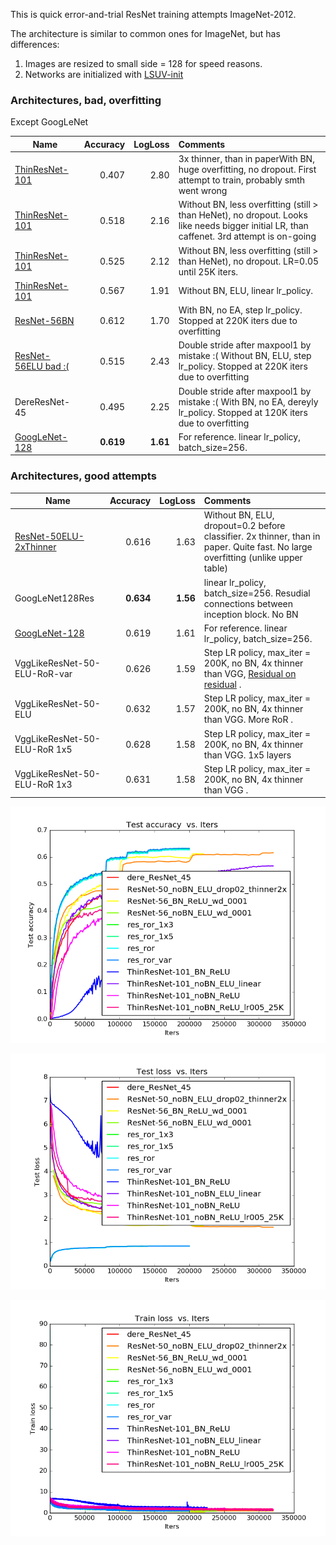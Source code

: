 This is quick error-and-trial ResNet training attempts ImageNet-2012. 

The architecture is similar to common ones for ImageNet, but has differences:

1. Images are resized to small side = 128 for speed reasons.
2. Networks are initialized with [LSUV-init](http://arxiv.org/abs/1511.06422)

### Architectures, bad, overfitting

Except GoogLeNet


| Name    | Accuracy      | LogLoss | Comments  |
| -------|---------:| -------:|:-----------|
| [ThinResNet-101](http://arxiv.org/abs/1512.03385) | 0.407| 2.80| 3x thinner, than in paperWith BN, huge overfitting, no dropout. First attempt to train, probably smth went wrong |
| [ThinResNet-101](http://arxiv.org/abs/1512.03385) | 0.518| 2.16| Without BN, less overfitting (still > than HeNet), no dropout. Looks like needs bigger initial LR, than caffenet. 3rd attempt is on-going  |
| [ThinResNet-101](http://arxiv.org/abs/1512.03385) | 0.525| 2.12| Without BN, less overfitting (still > than HeNet), no dropout. LR=0.05 until 25K iters.  |
| [ThinResNet-101](http://arxiv.org/abs/1512.03385) | 0.567| 1.91| Without BN, ELU, linear lr_policy.  |
| [ResNet-56BN](http://arxiv.org/abs/1512.03385) | 0.612| 1.70| With BN, no EA, step lr_policy. Stopped at 220K iters due to overfitting  |
| [ResNet-56ELU bad :(](http://arxiv.org/abs/1512.03385) | 0.515| 2.43| Double stride after maxpool1 by mistake :( Without BN, ELU, step lr_policy. Stopped at 220K iters due to overfitting  |
| DereResNet-45 | 0.495| 2.25| Double stride after maxpool1 by mistake :(  With BN, no EA, dereyly lr_policy. Stopped at 120K iters due to overfitting  |
| [GoogLeNet-128](http://arxiv.org/abs/1409.4842) | **0.619** | **1.61** | For reference. linear lr_policy, batch_size=256. |

### Architectures, good attempts


| Name    | Accuracy      | LogLoss | Comments  |
| -------|---------:| -------:|:-----------|
| [ResNet-50ELU-2xThinner](http://arxiv.org/abs/1512.03385) | 0.616| 1.63| Without BN, ELU, dropout=0.2 before classifier. 2x thinner, than in paper. Quite fast. No large overfitting (unlike upper table) |
| GoogLeNet128Res | **0.634** | **1.56** |linear lr_policy, batch_size=256. Resudial connections between inception block. No BN |
| [GoogLeNet-128](http://arxiv.org/abs/1409.4842) | 0.619 | 1.61 | For reference. linear lr_policy, batch_size=256. |
| VggLikeResNet-50-ELU-RoR-var | 0.626| 1.59| Step LR policy, max_iter = 200K, no BN, 4x thinner than VGG, [Residual on residual](https://arxiv.org/abs/1608.02908)  .|
| VggLikeResNet-50-ELU | 0.632| 1.57| Step LR policy, max_iter = 200K, no BN, 4x thinner than VGG. More RoR .|
| VggLikeResNet-50-ELU-RoR 1x5 | 0.628| 1.58| Step LR policy, max_iter = 200K, no BN, 4x thinner than VGG. 1x5 layers|
| VggLikeResNet-50-ELU-RoR 1x3 | 0.631 | 1.58| Step LR policy, max_iter = 200K, no BN, 4x thinner than VGG . |



![ResNet128 test accuracy](/logs/architectures/resnet/img/0.png)


![ResNet128 test loss](/logs/architectures/resnet/img/2.png)


![ResNet128 train loss](/logs/architectures/resnet/img/6.png)

